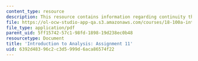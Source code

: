 ```yaml
---
content_type: resource
description: This resource contains information regarding continuity theorems.
file: https://ol-ocw-studio-app-qa.s3.amazonaws.com/courses/18-100a-introduction-to-analysis-fall-2012/6392d48396c2c3d5999d6aca86574f22_MIT18_100AF12_Assign_11.pdf
file_type: application/pdf
parent_uid: 5ff15742-57c1-98fd-1898-19d238ec0b48
resourcetype: Document
title: 'Introduction to Analysis: Assignment 11'
uid: 6392d483-96c2-c3d5-999d-6aca86574f22
---
```

